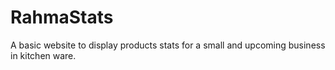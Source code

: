 # RahmaStats
A basic website to display products stats for a small and upcoming business in kitchen ware.